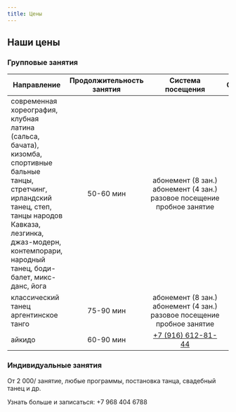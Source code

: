 ```yaml
---
title: Цены
---
```


## Наши цены

### Групповые занятия

| Направление                                                                              | Продолжительность занятия |                          Система посещения                          |        Стоимость         |
| ---------------------------------------------------------------------------------------- | :-----------------------: | :-----------------------------------------------------------------: | :----------------------: |
| современная хореография, клубная латина (сальса, бачата),<br>кизомба, спортивные бальные танцы, стретчинг,<br>ирландский танец, степ, танцы народов Кавказа,<br>лезгинка, джаз-модерн, контемпорари,<br>народный танец, боди-балет, микс-данс, йога             |          50-60 мин           | <nobr>абонемент (8 зан.)<br>абонемент (4 зан.)<br>разовое посещение<br>пробное занятие |  4800₽<br>2800₽<br>900₽<br>600₽  |
| классический танец<br>аргентинское танго                                            |          75-90 мин           | <nobr>абонемент (8 зан.)<br>абонемент (4 зан.)<br>разовое посещение<br>пробное занятие | 7200₽<br>4000₽<br>1200₽<br>600₽  |
| айкидо                                                                              |         60-90 мин            |              [+7 (916) 612-81-44](tel://+79166128144)               |        уточняйте         |


### Индивидуальные занятия

От 2 000/ занятие, любые программы, постановка танца, свадебный танец и др.

Узнать больше и записаться: +7 968 404 6788
